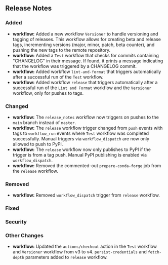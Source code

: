 ## Release Notes

### Added

* **workflow:** Added a new workflow `Versioner` to handle versioning and tagging of releases.  This workflow allows for creating beta and release tags, incrementing versions (major, minor, patch, beta counter), and pushing the new tags to the remote repository.
* **workflow:** Added a `Test` workflow that checks for commits containing "CHANGELOG" in their message. If found, it prints a message indicating that the workflow was triggered by a CHANGELOG commit.
* **workflow:** Added workflow `lint-and-format` that triggers automatically after a successful run of the `Test` workflow.
* **workflow:** Added workflow `release` that triggers automatically after a successful run of the `Lint and Format` workflow and the `Versioner` workflow, only for pushes to tags.

### Changed

* **workflow:** The `release_notes` workflow now triggers on pushes to the `main` branch instead of `master`.
* **workflow:** The `release` workflow trigger changed from `push` events with tags to `workflow_run` events where `Test` workflow was completed successfully.  Manual triggers via `workflow_dispatch` are now only allowed to push to PyPI.
* **workflow:** The `release` workflow now only publishes to PyPI if the trigger is from a tag push.  Manual PyPI publishing is enabled via `workflow_dispatch`.
* **workflow:** Removed the commented-out `prepare-conda-forge` job from the `release` workflow.


### Removed

* **workflow:** Removed `workflow_dispatch` trigger from `release` workflow.

### Fixed


### Security


### Other Changes

* **workflow:** Updated the `actions/checkout` action in the `Test` workflow and  `Versioner` workflow from v3 to v4.  `persist-credentials` and `fetch-depth` parameters added to `release` workflow.


